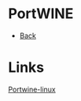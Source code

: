 # PortWINE

- [Back](README.md)

# Links
[Portwine-linux](http://portwine-linux.ru/ "portwine-linux.ru")
